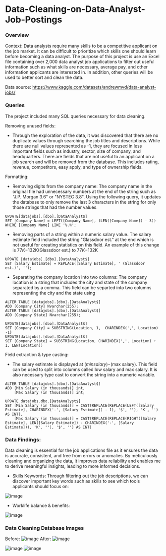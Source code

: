 # Data-Cleaning-on-Data-Analyst-Job-Postings
### Overview
Context: Data analysts require many skills to be a competitive applicant on the job market. It can be difficult to prioritize which skills one should learn before becoming a data analyst. 
The purpose of this project is use an Excel file containing over 2,000 data analyst job applications to filter out useful information such as what skills are necessary, average pay, and other information
applicants are interested in. In addition, other queries will be used to better sort and clean the data. 

Data source: https://www.kaggle.com/datasets/andrewmvd/data-analyst-jobs/


### Queries
The project included many SQL queries necessary for data cleaning.

Removing unused fields:
- Through the exploration of the data, it was discovered that there are no duplicate values through searching the job titles and descriptions. While there are null values represented as -1, they are focused in less important fields such as industry, sector, size of company, and headquarters. There are fields that are not useful to an applicant on a job search and will be removed from the database. This includes rating, revenue, competitors, easy apply, and type of ownership fields. 

Formatting:
- Removing digits from the company name: The company name in the original file had unnecessary numbers at the end of the string such as "J.P. Morgan 3.6" or "NYSTEC
3.8". Using the following query, it updates the database to only remove the last 3 characters in the string for only those strings that had the number values.
```
UPDATE[datajobs].[dbo].[DataAnalyst$]
SET [Company Name] = LEFT([Company Name], (LEN([Company Name]) - 3)) 
WHERE [Company Name] LIKE '%.%'; 
```
- Removing parts of a string within a numeric salary value. The salary estimate field included the string "Glassdoor est." at the end which is not useful for creating statistics on this field. An example of this change is $77K-$132K(Glassdoor est.) to $77K-$132K
```
UPDATE [datajobs].[dbo].[DataAnalyst$]
SET [Salary Estimate] = REPLACE([Salary Estimate], ' (Glassdoor est.)', '');
```
- Separating the company location into two columns: The company location is a string that includes the city and state of the company separated by a comma. This field can be separted into two columns representing the city and the state using
```
ALTER TABLE [datajobs].[dbo].[DataAnalyst$]
ADD [Company City] Nvarchar(255);
ALTER TABLE [datajobs].[dbo].[DataAnalyst$]
ADD [Company State] Nvarchar(255);

UPDATE[datajobs].[dbo].[DataAnalyst$]
SET [Company City] = SUBSTRING(Location, 1,  CHARINDEX(',', Location) -1) 
UPDATE[datajobs].[dbo].[DataAnalyst$]
SET [Company State] = SUBSTRING(Location, CHARINDEX(',', Location) + 1, LEN(Location))
```


Field extraction & type casting:
- The salary estimate is displayed at $(min salary)-$(max salary). This field can be used to split into columns called low salary and max salary. It is also necessary type cast to convert the string into a numeric variable.
```
ALTER TABLE [datajobs].[dbo].[DataAnalyst$]
ADD [Min Salary (in thousands)] int,
    [Max Salary (in thousands)] int;

UPDATE datajobs.dbo.[DataAnalyst$]
SET [Min Salary (in thousands)] = CAST(REPLACE(REPLACE(LEFT([Salary Estimate], CHARINDEX('-', [Salary Estimate]) - 1), '$', ''), 'K', '') AS INT),
    [Max Salary (in thousands)] = CAST(REPLACE(REPLACE(RIGHT([Salary Estimate], LEN([Salary Estimate]) - CHARINDEX('-', [Salary Estimate])), 'K', ''), '$', '') AS INT)
```
### Data Findings:
Data cleaning is essential for the job applications file as it ensures the data is accurate, consistent, and free from errors or anomalies. By meticulously cleaning and organizing the data, It improves data reliability and enables me to derive meaningful insights, leading to more informed decisions. 
- Skills Keywords: Through filtering out the job descriptions, we can discover important key words such as skills to see which tools applicants should focus on:
  

![image](https://github.com/danielq24/Data-Cleaning-on-Data-Analyst-Job-Postings/assets/123119481/7854511a-7c2d-462b-935b-5d9dbaf8c5ce)


- Worklife balance & benefits:


![image](https://github.com/danielq24/Data-Cleaning-on-Data-Analyst-Job-Postings/assets/123119481/2e941fe6-d353-4c60-8d9d-0d92031111c0)



### Data Cleaning Database Images
Before:
![image](https://github.com/danielq24/Data-Cleaning-on-Data-Analyst-Job-Postings/assets/123119481/a3c894c5-5c57-45de-bf11-1df0f9736287)
After:
![image](https://github.com/danielq24/Data-Cleaning-on-Data-Analyst-Job-Postings/assets/123119481/b2b2f53d-782d-4a96-aee7-27e5ca578b7f)

![image](https://github.com/danielq24/Data-Cleaning-on-Data-Analyst-Job-Postings/assets/123119481/98b06e27-1949-4914-a9b3-9d2ba91084cb)
![image](https://github.com/danielq24/Data-Cleaning-on-Data-Analyst-Job-Postings/assets/123119481/67ce0c66-9dc7-4346-aaa2-70a8983a0d5e)
